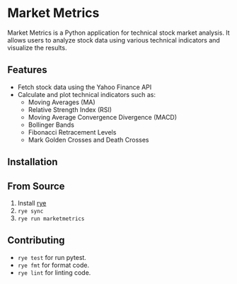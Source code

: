 # Market Metrics

Market Metrics is a Python application for technical stock market analysis. It allows users to analyze stock data using various technical indicators and visualize the results.

## Features

- Fetch stock data using the Yahoo Finance API
- Calculate and plot technical indicators such as:
  - Moving Averages (MA)
  - Relative Strength Index (RSI)
  - Moving Average Convergence Divergence (MACD)
  - Bollinger Bands
  - Fibonacci Retracement Levels
  - Mark Golden Crosses and Death Crosses

## Installation

## From Source

1. Install [rye](https://rye.astral.sh/guide/installation/)
2. `rye sync`
3. `rye run marketmetrics`

## Contributing

- `rye test` for run pytest.
- `rye fmt` for format code.
- `rye lint` for linting code.
